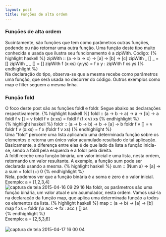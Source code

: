 ```yaml
---
layout: post
title: Funções de alta ordem
---
```


### Funções de alta ordem
Sucintamente, são funções que tem como parâmetros outras funções, podendo ou não retornar uma outra função. Uma função deste tipo muito conhecida e usada que ilustra seu funcionamento é a zipWith.
Código:
{% highlight haskell %}
zipWith :: (a -> b -> c) -> [a] -> [b] -> [c] 
zipWith _ [] _ = []
zipWith _ _ [] = [] 
zipWith f (x:xs) (y:ys) = f x y : zipWith f xs ys
{% endhighlight %}  
Na declaração do tipo, observa-se que a mesma recebe como parâmetros uma função, que será usada no decorrer do código. Outros exemplos como map e filter seguem a mesma linha.
### Função fold
O foco deste post são as funções foldl e foldr. Segue abaixo as declarações respectivamente.
{% highlight haskell %}
foldl :: (a -> b -> a) -> a -> [b] -> a 
foldl f v [] = v 
foldl f v (x:xs) = foldl f (f x v) xs 
{% endhighlight %}  
{% highlight haskell %}
foldr :: (a -> b -> b) -> b -> [a] -> b 
foldr f v [] = v 
foldr f v (x:xs) = f x (foldr f v xs)
{% endhighlight %}  
 Uma "fold" percorre uma lista aplicando uma determinada função sobre os elementos e retorna um único valor acumulado resultado de tal aplicação. Basicamente, a diferença entre elas é de que lado da lista a função inicia-se, sendo a foldl pela esquerda e a foldr pela direita.
<br>
A foldl recebe uma função binária, um valor inicial e uma lista, nesta ordem, retornando um valor resultante. A exemplo, a função sum pode ser declarada usando a mesma.
{% highlight haskell %}
sum :: (Num a) => [a] -> a 
sum = foldl (+) 0 
{% endhighlight %}  
Nela, podemos ver que a função binária é a soma e zero é o valor inicial. 
<br>
Exemplo: a = [1,2,3,4]
<br>
![captura de tela 2015-04-16 09 29 16](https://cloud.githubusercontent.com/assets/10578368/7180778/4212832e-e41b-11e4-94ea-b8316bd6994c.png)
Na foldr, os parâmetros são uma função binária, um valor atual e um acumulador, nesta ordem. Vamos usá-la na declaração da função map, que aplica uma determinada função a todos os elementos da lista.
{% highlight haskell %}
map :: (a -> b) -> [a] -> [b]
map f xs = foldr (\x acc -> fx : acc ) [] xs   
{% endhighlight %}  
Exemplo: a = [2,5,3,6]
<br><br>
![captura de tela 2015-04-17 16 00 04](https://cloud.githubusercontent.com/assets/10578368/7209035/2e77ac62-e51b-11e4-8ba4-9c398427e788.png)
 


 
 
 
 
 

